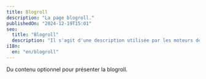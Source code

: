 ```yaml
---
title: Blogroll
description: "La page blogroll."
publishedOn: "2024-12-19T15:01"
seo:
  title: "Blogroll"
  description: "Il s'agit d'une description utilisée par les moteurs de recherche."
i18n:
  en: "en/blogroll"
---
```


Du contenu optionnel pour présenter la blogroll.
